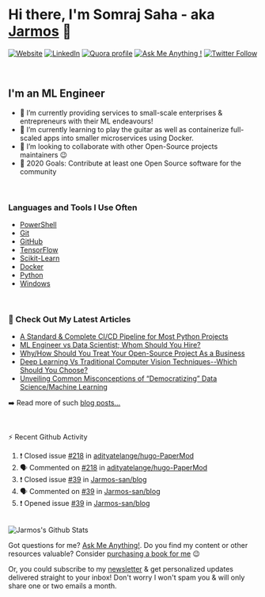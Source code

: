 # Hi there, I'm Somraj Saha - aka [Jarmos][website] 👋

[![Website](https://img.shields.io/website?label=Website&style=flat-square&url=https%3A%2F%2Fjarmos.netlify.app&logo=netlify&color=00C7B7)](https://jarmos.netlify.app) [![LinkedIn](https://img.shields.io/static/v1?label=LinkedIn&message=Connect&color=0077B5&style=flat-square&logo=linkedin)](https://www.linkedin.com/in/jarmos/) [![Quora profile](https://img.shields.io/static/v1?label=Quora&message=QnA&color=B92B27&style=flat-square&logo=quora)](https://www.quora.com/profile/Somraj-Saha-3) [![Ask Me Anything !](https://img.shields.io/badge/Ask%20me-anything-1abc9c.svg)](https://github.com/Jarmos-san/Jarmos-san/discussions?discussions_q=category%3AQ%26A) [![Twitter Follow](https://img.shields.io/twitter/follow/jarmosan?color=1DA1F2&logo=twitter&style=social)](https://twitter.com/intent/follow?original_referer=https%3A%2F%2Fgithub.com%2FJarmosan&screen_name=jarmosan)

</br>

## I'm an ML Engineer

- 🔭 I’m currently providing services to small-scale enterprises & entrepreneurs with their ML endeavours!
- 🌱 I’m currently learning to play the guitar as well as containerize full-scaled apps into smaller microservices using Docker.
- 👯 I’m looking to collaborate with other Open-Source projects maintainers :wink:
- 🥅 2020 Goals: Contribute at least one Open Source software for the community

</br>

### Languages and Tools I Use Often

- [PowerShell](https://docs.microsoft.com/en-us/powershell/)
- [Git](https://git-scm.com/)
- [GitHub](https://github.com/Jarmos-san)
- [TensorFlow](https://www.tensorflow.org/)
- [Scikit-Learn](https://scikit-learn.org/stable/)
- [Docker](https://www.docker.com/)
- [Python](https://python.org)
- [Windows](https://www.microsoft.com/en-in/software-download/windows10)

</br>

### 📕 Check Out My Latest Articles

<!-- BLOG-POST-LIST:START -->
- [A Standard	& Complete CI/CD Pipeline for Most Python Projects](https://jarmos.netlify.app/posts/a-standard-ci-cd-pipeline-for-python-projects/)
- [ML Engineer vs Data Scientist; Whom Should You Hire?](https://jarmos.netlify.app/posts/ml-engineer-vs-data-scientists-who-should-you-choose/)
- [Why/How Should You Treat Your Open-Source Project As a Business](https://jarmos.netlify.app/posts/treat-your-open-source-project-as-a-business/)
- [Deep Learning Vs Traditional Computer Vision Techniques--Which Should You Choose?](https://jarmos.netlify.app/posts/deep-learning-vs-traditional-techniques-a-comparison/)
- [Unveiling Common Misconceptions of “Democratizing” Data Science/Machine Learning](https://jarmos.netlify.app/posts/unveiling-common-misconceptions-of-democratizing-data-science-machine-learning/)
<!-- BLOG-POST-LIST:END -->

➡️ Read more of such [blog posts...](https://jarmos.netlify.app)

</br>

:zap: Recent Github Activity
<!--START_SECTION:activity-->
1. ❗️ Closed issue [#218](https://github.com/adityatelange/hugo-PaperMod/issues/218) in [adityatelange/hugo-PaperMod](https://github.com/adityatelange/hugo-PaperMod)
2. 🗣 Commented on [#218](https://github.com/adityatelange/hugo-PaperMod/issues/218) in [adityatelange/hugo-PaperMod](https://github.com/adityatelange/hugo-PaperMod)
3. ❗️ Closed issue [#39](https://github.com/Jarmos-san/blog/issues/39) in [Jarmos-san/blog](https://github.com/Jarmos-san/blog)
4. 🗣 Commented on [#39](https://github.com/Jarmos-san/blog/issues/39) in [Jarmos-san/blog](https://github.com/Jarmos-san/blog)
5. ❗️ Opened issue [#39](https://github.com/Jarmos-san/blog/issues/39) in [Jarmos-san/blog](https://github.com/Jarmos-san/blog)
<!--END_SECTION:activity-->

</br>

<img align="left" alt="Jarmos's Github Stats" src="https://github-readme-stats.jarmos.vercel.app/api?username=Jarmos-san&&hide_border=true&count_private=true&theme=dark" />

</br>

Got questions for me? [Ask Me Anything!](https://github.com/Jarmos-san/Jarmos-san/discussions?discussions_q=category%3AQ%26A). Do you find my content or other resources valuable? Consider [purchasing a book for me](https://www.buymeacoffee.com/Jarmos) :wink:

Or, you could subscribe to my [newsletter](https://jarmos.ck.page/newsletter) & get personalized updates delivered straight to your inbox! Don't worry I won't spam you & will only share one or two emails a month.

</hr>

[website]: https://jarmos.netlify.app
[twitter]: https://twitter.com/jarmosan
[instagram]: https://www.instagram.com/jarmos.san/
[linkedin]: https://www.linkedin.com/in/jarmos/
